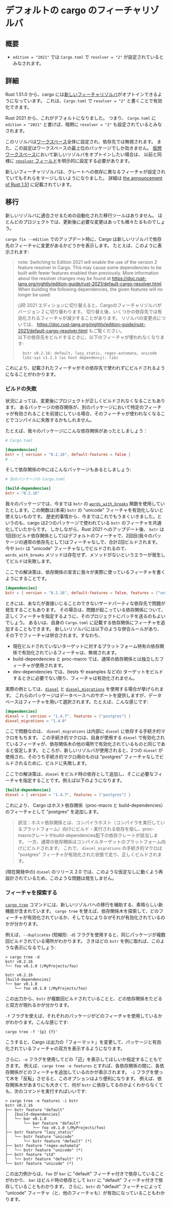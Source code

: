 <!--
# Default Cargo feature resolver
-->

# デフォルトの cargo のフィーチャリゾルバ

<!--
## Summary
-->

## 概要

<!--
- `edition = "2021"` implies `resolver = "2"` in `Cargo.toml`.
-->

- `edition = "2021"` では `Cargo.toml` で `resolver = "2"` が設定されているとみなされます。

<!--
## Details
-->

## 詳細

<!--
Since Rust 1.51.0, Cargo has opt-in support for a [new feature resolver][4]
which can be activated with `resolver = "2"` in `Cargo.toml`.
-->

Rust 1.51.0 から、cargo には[新しいフィーチャリゾルバ][4]がオプトインできるようになっています。
これは、`Cargo.toml` で `resolver = "2"` と書くことで有効化できます。

<!--
Starting in Rust 2021, this will be the default.
That is, writing `edition = "2021"` in `Cargo.toml` will imply `resolver = "2"`.
-->

Rust 2021 から、これがデフォルトになりました。
つまり、 `Cargo.toml` に `edition = "2021"` と書けば、暗黙に `resolver = "2"` も設定されているとみなされます。

<!--
The resolver is a global setting for a [workspace], and the setting is ignored in dependencies.
The setting is only honored for the top-level package of the workspace.
If you are using a [virtual workspace], you will still need to explicitly set the [`resolver` field]
in the `[workspace]` definition if you want to opt-in to the new resolver.
-->

このリゾルバは[ワークスペース]全体に設定され、依存先では無視されます。
また、この設定はワークスペースの最上位のパッケージでしか効きません。
[仮想ワークスペース]において新しいリゾルバをオプトインしたい場合は、
以前と同様に [`resolver` フィールド]を明示的に設定する必要があります。　

<!--
The new feature resolver no longer merges all requested features for
crates that are depended on in multiple ways.
See [the announcement of Rust 1.51][5] for details.
-->

新しいフィーチャリゾルバは、クレートへの依存に異なるフィーチャが設定されていてもそれらをマージしないようになりました。
詳細は [the announcement of Rust 1.51][5] に記載されています。

<!--
[4]: ../../cargo/reference/resolver.html#feature-resolver-version-2
[5]: https://blog.rust-lang.org/2021/03/25/Rust-1.51.0.html#cargos-new-feature-resolver
[workspace]: ../../cargo/reference/workspaces.html
[virtual workspace]: ../../cargo/reference/workspaces.html#virtual-manifest
[`resolver` field]: ../../cargo/reference/resolver.html#resolver-versions
-->

[4]: https://doc.rust-lang.org/cargo/reference/resolver.html#feature-resolver-version-2
[5]: https://blog.rust-lang.org/2021/03/25/Rust-1.51.0.html#cargos-new-feature-resolver
[ワークスペース]: https://doc.rust-lang.org/cargo/reference/workspaces.html
[仮想ワークスペース]: https://doc.rust-lang.org/cargo/reference/workspaces.html#virtual-manifest
[`resolver` フィールド]: https://doc.rust-lang.org/cargo/reference/resolver.html#resolver-versions

<!--
## Migration
-->

## 移行

<!--
There are no automated migration tools for updating for the new resolver.
For most projects, there are usually few or no changes as a result of updating.
-->

新しいリゾルバに適合させるための自動化された移行ツールはありません。
ほとんどのプロジェクトでは、更新後に必要な変更はあっても微々たるものでしょう。

<!--
When updating with `cargo fix --edition`, Cargo will display a report if the new resolver will build dependencies with different features.
It may look something like this:
-->

`cargo fix --edition` でのアップデート時に、Cargo は新しいリゾルバで依存先のフィーチャに変更があるかどうかを表示します。
たとえば、このように表示されます:

> note: Switching to Edition 2021 will enable the use of the version 2 feature resolver in Cargo.
> This may cause some dependencies to be built with fewer features enabled than previously.
> More information about the resolver changes may be found at <https://doc.rust-lang.org/nightly/edition-guide/rust-2021/default-cargo-resolver.html><br>
> When building the following dependencies, the given features will no longer be used:
>
> _(訳)_ 2021 エディションに切り替えると、Cargoのフィーチャリゾルバがバージョン 2 に切り替わります。
> 切り替え後、いくつかの依存先では有効化されるフィーチャが減少することがあります。
> リゾルバの変更点については、 <https://doc.rust-lang.org/nightly/edition-guide/rust-2021/default-cargo-resolver.html> もご覧ください。<br>
> 以下の依存先をビルドするときに、以下のフィーチャが使われなくなります:
>
> ```text
>   bstr v0.2.16: default, lazy_static, regex-automata, unicode
>   libz-sys v1.1.3 (as host dependency): libc
> ```

<!--
This lets you know that certain dependencies will no longer be built with the given features.
-->

これにより、記載されたフィーチャがその依存先で使われずにビルドされるようになることがわかります。

<!--
### Build failures
-->

### ビルドの失敗

<!--
There may be some circumstances where your project may not build correctly after the change.
If a dependency declaration in one package assumes that certain features are enabled in another, and those features are now disabled, it may fail to compile.
-->

状況によっては、変更後にプロジェクトが正しくビルドされなくなることもあります。
あるパッケージの依存関係が、別のパッケージにおいて特定のフィーチャが有効されることを前提にしている場合、そのフィーチャが使われなくなることでコンパイルに失敗するかもしれません。

<!--
For example, let's say we have a dependency like this:
-->

たとえば、我々のパッケージにこんな依存関係があったとしましょう：

```toml
# Cargo.toml

[dependencies]
bstr = { version = "0.2.16", default-features = false }
# ...
```

<!--
And somewhere in our dependency tree, another package has this:
-->

そして依存関係の中にはこんなパッケージもあるとしましょう:

<!--
```toml
# Another package's Cargo.toml

[build-dependencies]
bstr = "0.2.16"
```
-->

```toml
# 別のパッケージの Cargo.toml

[build-dependencies]
bstr = "0.2.16"
```

<!--
In our package, we've been using the [`words_with_breaks`](https://docs.rs/bstr/0.2.16/bstr/trait.ByteSlice.html#method.words_with_breaks) method from `bstr`, which requires `bstr`'s  "unicode" feature to be enabled.
This has historically worked because Cargo unified the features of `bstr` between the two packages.
However, after updating to Rust 2021, the new resolver will build `bstr` twice, once with the default features (as a build dependency), and once with no features (as our normal dependency).
Since `bstr` is now being built without the "unicode" feature, the `words_with_breaks` method doesn't exist, and the build will fail with an error that the method is missing.
-->

我々のパッケージでは、今までは `bstr` の [`words_with_breaks`](https://docs.rs/bstr/0.2.16/bstr/trait.ByteSlice.html#method.words_with_breaks) 関数を使用していたとします。この関数は(本来<!--訳注: わかりにくかったので勝手に入れました-->) `bstr` の "unicode" フィーチャを有効化しないと使えないものです。
歴史的事情から、今まではこれでもうまくいきました。というのも、cargo は2つのパッケージで使われている `bstr` のフィーチャを共通化していたからです。
しかしながら、Rust 2021 へのアップデート後、 `bstr` は1回目(ビルド依存関係として)はデフォルトのフィーチャで、2回目(我々のパッケージの通常の依存先として)はフィーチャなしで、合計2回ビルドされます。
今や `bstr` は "unicode" フィーチャなしでビルドされるので、 `words_with_breaks` メソッドは存在せず、メソッドがないというエラーが発生してビルドは失敗します。

<!--
The solution here is to ensure that the dependency is declared with the features you are actually using.
For example:
-->

ここでの解決策は、依存関係の宣言に我々が実際に使っているフィーチャを書くようにすることです。

```toml
[dependencies]
bstr = { version = "0.2.16", default-features = false, features = ["unicode"] }
```

<!--
In some cases, this may be a problem with a third-party dependency that you don't have direct control over.
You can consider submitting a patch to that project to try to declare the correct set of features for the problematic dependency.
Alternatively, you can add features to any dependency from within your own `Cargo.toml` file.
For example, if the `bstr` example given above was declared in some third-party dependency, you can just copy the correct dependency declaration into your own project.
The features will be unified, as long as they match the unification rules of the new resolver. Those are:
-->

ときには、あなたが直接いじることのできないサードパーティな依存先で問題が発生することもあります。
その場合は、問題が起こっている依存関係について、正しくフィーチャを指定するように、そのプロジェクトにパッチを送るのもよいでしょう。
あるいは、自身の `Cargo.toml` に記載する依存関係にフィーチャを追加することもできます。
新しいリゾルバには以下のような併合ルールがあり、その下でフィーチャは併合されます。すなわち、

<!--
* Features enabled on platform-specific dependencies for targets not currently being built are ignored.
* Build-dependencies and proc-macros do not share features with normal dependencies.
* Dev-dependencies do not activate features unless building a target that needs them (like tests or examples).
-->

* 現在ビルドされていないターゲットに対するプラットフォーム特有の依存関係で有効化されているフィーチャは、無視されます。
* build-dependencies と proc-macro では、通常の依存関係とは独立したフィーチャが使用されます。
* dev-dependencies では、(tests や examples などの) ターゲットをビルドするときに必要でない限り、フィーチャは有効化されません。

<!--
A real-world example is using [`diesel`](https://crates.io/crates/diesel) and [`diesel_migrations`](https://crates.io/crates/diesel_migrations).
These packages provide database support, and the database is selected using a feature, like this:
-->

実際の例としては、[`diesel`](https://crates.io/crates/diesel) と [`diesel_migrations`](https://crates.io/crates/diesel_migrations) を使用する場合が挙げられます。
これらのパッケージはデータベースへのサポートを提供しますが、データベースはフィーチャを用いて選択されます。たとえば、こんな感じです:

```toml
[dependencies]
diesel = { version = "1.4.7", features = ["postgres"] }
diesel_migrations = "1.4.0"
```

<!--
The problem is that `diesel_migrations` has an internal proc-macro which itself depends on `diesel`, and the proc-macro assumes its own copy of `diesel` has the same features enabled as the rest of the dependency graph.
After updating to the new resolver, it fails to build because now there are two copies of `diesel`, and the one built for the proc-macro is missing the "postgres" feature.
-->

ここで問題なのは、 `diesel_migrations` は内部に `diesel` に依存する手続き的マクロをもちます。
この手続き的マクロは、自身が使用する `diesel` で有効化されているフィーチャが、依存関係木の他の場所で有効化されているものと同じであると仮定します。
ところが、新しいリゾルバが使用されると、2つの `diesel` が使用され、そのうち手続き的マクロ用のものは "postgres" フィーチャなしでビルドされるために、ビルドに失敗します。

<!--
A solution here is to add `diesel` as a build-dependency with the required features, for example:
-->

ここでの解決策は、`diesel` をビルド時の依存として追加し、そこに必要なフィーチャを指定することです。例えば以下のようになります。

```toml
[build-dependencies]
diesel = { version = "1.4.7", features = ["postgres"] }
```

<!--
This causes Cargo to add "postgres" as a feature for host dependencies (proc-macros and build-dependencies).
Now, the `diesel_migrations` proc-macro will get the "postgres" feature enabled, and it will build correctly.
-->

これにより、 Cargo はホスト依存関係（proc-macro と build-dependencies）のフィーチャとして "postgres" を追加します。

> 訳注：ホスト依存関係とは、コンパイラホスト（コンパイラを実行しているプラットフォーム）向けにビルド・実行される依存を指し、proc-macroクレートやbuild-dependencies配下の依存クレートが該当します。
> 一方、通常の依存関係はコンパイルターゲットのプラットフォーム向けにビルドされます。
これで、 `diesel_migrations` の手続き的マクロは "postgres" フィーチャが有効化された状態で走り、正しくビルドされます。

<!--
The 2.0 release of `diesel` (currently in development) does not have this problem as it has been restructured to not have this dependency requirement.
-->

(現在開発中の) `diesel` のリリース 2.0 では、このような仮定なしに動くよう再設計されているため、このような問題は発生しません。

<!--
### Exploring features
-->

### フィーチャを探索する

<!--
The [`cargo tree`] command has had substantial improvements to help with the migration to the new resolver.
`cargo tree` can be used to explore the dependency graph, and to see which features are being enabled, and importantly *why* they are being enabled.
-->

[`cargo tree`] コマンドには、新しいリゾルバへの移行を補助する、素晴らしい新機能が含まれています。
`cargo tree` を使えば、依存関係木を探索して、どのフィーチャが有効化されているか、そしてなにより*なぜ*それが有効化されているのかが分かります。

<!--
One option is to use the `--duplicates` flag (`-d` for short), which will tell you when a package is being built multiple times.
Taking the `bstr` example from earlier, we might see:
-->

例えば、`--duplicates` (短縮形: `-d`) フラグを使用すると、同じパッケージが複数回ビルドされている場所がわかります。
さきほどの `bstr` を例に取れば、このような表示になるでしょう:

```console
> cargo tree -d
bstr v0.2.16
└── foo v0.1.0 (/MyProjects/foo)

bstr v0.2.16
[build-dependencies]
└── bar v0.1.0
    └── foo v0.1.0 (/MyProjects/foo)

```

<!--
This output tells us that `bstr` is built twice, and shows the chain of dependencies that led to its inclusion in both cases.
-->

この出力から、`bstr` が複数回ビルドされていることと、どの依存関係をたどると双方が現れるかが分かります。

<!--
You can print which features each package is using with the `-f` flag, like this:
-->

`-f` フラグを使えば、それぞれのパッケージがどのフィーチャを使用しているかがわかります。こんな感じです:

```console
cargo tree -f '{p} {f}'
```

<!--
This tells Cargo to change the "format" of the output, where it will print both the package and the enabled features.
-->

こうすると、Cargo は出力の「フォーマット」を変更して、パッケージと有効化されているフィーチャの双方を表示するようになります。

<!--
You can also use the `-e` flag to tell it which "edges" to display.
For example, `cargo tree -e features` will show in-between each dependency which features are being added by each dependency.
This option becomes more useful with the `-i` flag which can be used to "invert" the tree.
This allows you to see how features *flow* into a given dependency.
For example, let's say the dependency graph is large, and we're not quite sure who is depending on `bstr`, the following command will show that:
-->

さらに、`-e` フラグを使用してどの「辺」を表示してほしいか指定することもできます。
例えば、`cargo tree -e features` とすれば、各依存関係の間に、各依存関係がどのフィーチャを追加しているのかが表示されます。
`-i` フラグを使って木を「反転」させると、このオプションはより便利になります。
例えば、依存関係木があまりにも大きくて、何が `bstr` に依存してるのかよくわからなくても、次のコマンドを実行すればいいです:

```console
> cargo tree -e features -i bstr
bstr v0.2.16
├── bstr feature "default"
│   [build-dependencies]
│   └── bar v0.1.0
│       └── bar feature "default"
│           └── foo v0.1.0 (/MyProjects/foo)
├── bstr feature "lazy_static"
│   └── bstr feature "unicode"
│       └── bstr feature "default" (*)
├── bstr feature "regex-automata"
│   └── bstr feature "unicode" (*)
├── bstr feature "std"
│   └── bstr feature "default" (*)
└── bstr feature "unicode" (*)
```

<!--
This snippet of output shows that the project `foo` depends on `bar` with the "default" feature.
Then, `bar` depends on `bstr` as a build-dependency with the "default" feature
We can further see that `bstr`'s  "default" feature enables "unicode" (among other features).
-->

この出力例からは、`foo` が `bar` に "default" フィーチャ付きで依存していることがわかり、
`bar` はビルド時の依存として `bstr` に "default" フィーチャ付きで依存していることもわかります。
さらに、`bstr` の "default" フィーチャによって "unicode" フィーチャ（と、他のフィーチャも）が有効になっていることもわかります。

<!--
[`cargo tree`]: ../../cargo/commands/cargo-tree.html
-->
[`cargo tree`]: https://doc.rust-lang.org/cargo/commands/cargo-tree.html
